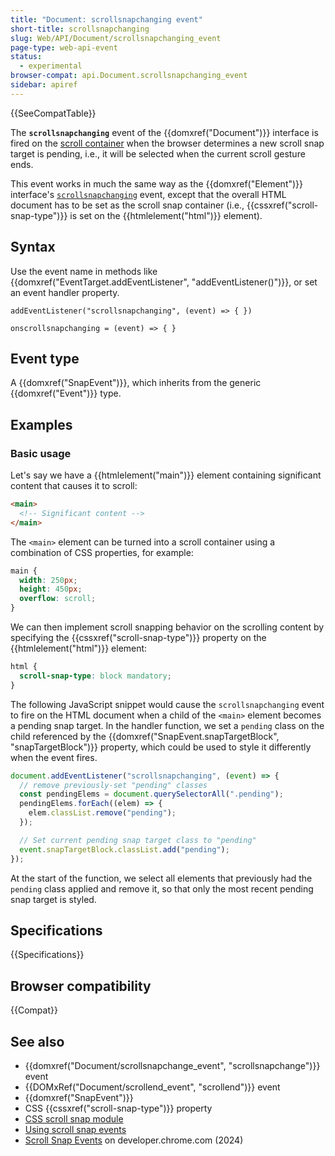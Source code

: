 ```yaml
---
title: "Document: scrollsnapchanging event"
short-title: scrollsnapchanging
slug: Web/API/Document/scrollsnapchanging_event
page-type: web-api-event
status:
  - experimental
browser-compat: api.Document.scrollsnapchanging_event
sidebar: apiref
---
```


{{SeeCompatTable}}

The **`scrollsnapchanging`** event of the {{domxref("Document")}} interface is fired on the [scroll container](/en-US/docs/Glossary/Scroll_container) when the browser determines a new scroll snap target is pending, i.e., it will be selected when the current scroll gesture ends.

This event works in much the same way as the {{domxref("Element")}} interface's [`scrollsnapchanging`](/en-US/docs/Web/API/Element/scrollsnapchanging_event) event, except that the overall HTML document has to be set as the scroll snap container (i.e., {{cssxref("scroll-snap-type")}} is set on the {{htmlelement("html")}} element).

## Syntax

Use the event name in methods like {{domxref("EventTarget.addEventListener", "addEventListener()")}}, or set an event handler property.

```js-nolint
addEventListener("scrollsnapchanging", (event) => { })

onscrollsnapchanging = (event) => { }
```

## Event type

A {{domxref("SnapEvent")}}, which inherits from the generic {{domxref("Event")}} type.

## Examples

### Basic usage

Let's say we have a {{htmlelement("main")}} element containing significant content that causes it to scroll:

```html
<main>
  <!-- Significant content -->
</main>
```

The `<main>` element can be turned into a scroll container using a combination of CSS properties, for example:

```css
main {
  width: 250px;
  height: 450px;
  overflow: scroll;
}
```

We can then implement scroll snapping behavior on the scrolling content by specifying the {{cssxref("scroll-snap-type")}} property on the {{htmlelement("html")}} element:

```css
html {
  scroll-snap-type: block mandatory;
}
```

The following JavaScript snippet would cause the `scrollsnapchanging` event to fire on the HTML document when a child of the `<main>` element becomes a pending snap target. In the handler function, we set a `pending` class on the child referenced by the {{domxref("SnapEvent.snapTargetBlock", "snapTargetBlock")}} property, which could be used to style it differently when the event fires.

```js
document.addEventListener("scrollsnapchanging", (event) => {
  // remove previously-set "pending" classes
  const pendingElems = document.querySelectorAll(".pending");
  pendingElems.forEach((elem) => {
    elem.classList.remove("pending");
  });

  // Set current pending snap target class to "pending"
  event.snapTargetBlock.classList.add("pending");
});
```

At the start of the function, we select all elements that previously had the `pending` class applied and remove it, so that only the most recent pending snap target is styled.

## Specifications

{{Specifications}}

## Browser compatibility

{{Compat}}

## See also

- {{domxref("Document/scrollsnapchange_event", "scrollsnapchange")}} event
- {{DOMxRef("Document/scrollend_event", "scrollend")}} event
- {{domxref("SnapEvent")}}
- CSS {{cssxref("scroll-snap-type")}} property
- [CSS scroll snap module](/en-US/docs/Web/CSS/CSS_scroll_snap)
- [Using scroll snap events](/en-US/docs/Web/CSS/CSS_scroll_snap/Using_scroll_snap_events)
- [Scroll Snap Events](https://developer.chrome.com/blog/scroll-snap-events) on developer.chrome.com (2024)
